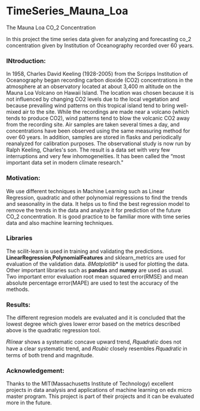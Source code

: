 # TimeSeries_Mauna_Loa
The Mauna Loa CO_2 Concentration

In this project the time series data given for analyzing and forecasting co_2 concentration given by Institution of Oceanography recorded over 60 years. 

### INtroduction:
In 1958, Charles David Keeling (1928-2005) from the Scripps Institution of Oceanography began recording carbon dioxide (CO2) concentrations in the atmosphere at an observatory located at about 3,400 m altitude on the Mauna Loa Volcano on Hawaii Island. The location was chosen because it is not influenced by changing CO2 levels due to the local vegetation and because prevailing wind patterns on this tropical island tend to bring well-mixed air to the site. While the recordings are made near a volcano (which tends to produce CO2), wind patterns tend to blow the volcanic CO2 away from the recording site. Air samples are taken several times a day, and concentrations have been observed using the same measuring method for over 60 years. In addition, samples are stored in flasks and periodically reanalyzed for calibration purposes. The observational study is now run by Ralph Keeling, Charles's son. The result is a data set with very few interruptions and very few inhomogeneities. It has been called the “most important data set in modern climate research."

### Motivation:
We use different techniques in Machine Learning such as Linear Regression, quadratic and other polynomial regressions to find the trends and seasonality in the data. It helps us to find the best regression model to remove the trends in the data and analyze it for prediction of the future CO_2 concentration. It is good practice to be familiar more with time series data and also machine learning techniques. 

### Libraries

The scilit-learn is used in training and validating the predictions. 
**LinearRegression**,**PolynomialFeatures** and sklearn_metrics are used for evaluation of the validation data. 
*8Matplotlib** is used for plotting the data.
Other important libraries such as **pandas** and **numpy** are used as usual. 
Two important error evaluation root mean squared error(RMSE) and mean absolute percentage error(MAPE) are used to test the accuracy of the methods. 

### Results:
The different regresion models are evaluated and it is concluded that the lowest degree which gives lower error based on the metrics described above is the quadratic regression tool. 

𝑅𝑙𝑖𝑛𝑒𝑎𝑟  shows a systematic concave upward trend, 𝑅𝑞𝑢𝑎𝑑𝑟𝑎𝑡𝑖𝑐 does not have a clear systematic trend, and 𝑅𝑐𝑢𝑏𝑖𝑐 closely resembles 𝑅𝑞𝑢𝑎𝑑𝑟𝑎𝑡𝑖𝑐 in terms of both trend and magnitude.

### Acknowledgement:

Thanks to the MIT(Massachusetts Institute of Technology) excellent projects in data analysis and applications of machine learning on edx micro master program. This project is part of their projects and it can be evaluated more in the future. 


